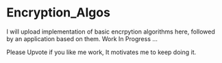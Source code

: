 # Encryption_Algos

I will upload implementation of basic encrpytion algorithms here, followed by an application based on them.
Work In Progress ...

Please Upvote if you like me work, It motivates me to keep doing it.

